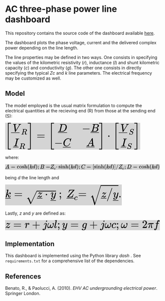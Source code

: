 # AC three-phase power line dashboard
This repository contains the source code of the dashboard available [here](https://powerlines-interactive.herokuapp.com/).

The dashboard plots the phase voltage, current and the delivered complex power depending on the line length.

The line properties may be defined in two ways. One consists in specifying the values of the kilometric resistivity (_r_), inductance (_l_) and shunt kilometric capacity (_c_) and conductivity (_g_). The other one consists in directly specifying the typical _Zc_ and _k_ line parameters. The electrical frequency may be customized as well.

## Model
The model employed is the usual matrix formulation to compute the electrical quantities at the recieving end (R) from those at the sending end (S):

![](doc/images/VI_gbg.svg)

where:

![](doc/images/ABCD_gbg.svg)

being _d_ the line length and

![](doc/images/kZc_gbg.svg)

Lastly, _z_ and _y_ are defined as:

![](doc/images/zy_gbg.svg)

## Implementation
This dashboard is implemented using the Python library _dash_ <mettere link>.
See `requirements.txt` for a comprehensive list of the dependencies.

## References
Benato, R., & Paolucci, A. (2010). _EHV AC undergrounding electrical power_. Springer London.
